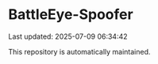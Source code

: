 # BattleEye-Spoofer

Last updated: 2025-07-09 06:34:42

This repository is automatically maintained.
